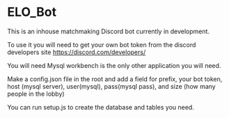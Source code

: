 # ELO_Bot
This is an inhouse matchmaking Discord bot currently in development.


To use it you will need to get your own bot token from the discord developers site https://discord.com/developers/


You will need Mysql workbench is the only other application you will need.


Make a config.json file in the root and add a field for prefix, your bot token, host (mysql server), user(mysql), pass(mysql pass), and size (how many people in the lobby) 


You can run setup.js to create the database and tables you need.
